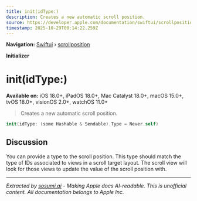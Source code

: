 ```yaml
---
title: init(idType:)
description: Creates a new automatic scroll position.
source: https://developer.apple.com/documentation/swiftui/scrollposition/init(idtype:)
timestamp: 2025-10-29T00:14:22.259Z
---
```


**Navigation:** [Swiftui](/documentation/swiftui) › [scrollposition](/documentation/swiftui/scrollposition)

**Initializer**

# init(idType:)

**Available on:** iOS 18.0+, iPadOS 18.0+, Mac Catalyst 18.0+, macOS 15.0+, tvOS 18.0+, visionOS 2.0+, watchOS 11.0+

> Creates a new automatic scroll position.

```swift
init(idType: (some Hashable & Sendable).Type = Never.self)
```

## Discussion

You can provide a type to the scroll position. This type should match the type of IDs associated to views in a scroll target layout. The scroll view will look for those views to update the value of the scroll position with.

---

*Extracted by [sosumi.ai](https://sosumi.ai) - Making Apple docs AI-readable.*
*This is unofficial content. All documentation belongs to Apple Inc.*
